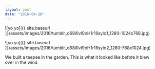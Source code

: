 ```yaml
---
layout: post
date: "2016-04-26"
---
```


![yo yo]({{ site.baseurl }}/assets/images/2016/tumblr_o68i0vI9oH1r16syio1_1280-1024x768.jpg)

![yo yo]({{ site.baseurl }}/assets/images/2016/tumblr_o68i0vI9oH1r16syio2_1280-768x1024.jpg)

We built a teepee in the garden. This is what it looked like before it blew over in the wind.
